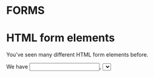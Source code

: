 # FORMS

# HTML form elements

You’ve seen many different HTML form elements before.

  We have <input>, <select>, and <textarea>, for example. These elements manage their own state in the browser, and once you submit a regular <form>, the browser makes a request and generally navigates to a new page. In React, we often want to intercept this process, so we can do something with the values (validation, transforming the data before submitting it, etc.) and if necessary send a request to the server. The way we can do this, is by controlling the form components.

## Controlled vs. Uncontrolled Components

If you don’t do anything, the input/select/textarea elements are uncontrolled. 

They manage their own internal state. To control these components, we move the responsibility of managing the state of these elements to React. To do this, we have to create some state to keep track of the value and provide the value as a prop to the element. We also have to create a change handler function to update the state when the user interacts with the element. 
  
Forms have several events connected with them. The most important ones are the change events triggered by the fields when the user enters or removes some data, and the submit event when the form as a whole is submitted. 

### Here is an example of a simple controlled form where the user can enter some text.

                    export const ControlledInputForm = () => {
                        const [inputValue, setInputValue] = useState('');

                        const handleChange = (event) => {
                            setInputValue(event.target.value);
                        }

                        const handleSubmit = (event) => {
                            event.preventDefault();
                            console.log(event);
                        };
                        return (
                            <form onSubmit={handleSubmit}>
                                <input type="text" value={inputValue} onChange={handleChange}/>
                                <button type="submit" >Submit</button>
                            </form>
                            );
                    };

  The component above returns a form. This form has a single input element (line 15) and a submit button (line 16). The input element accepts a value prop and an onChange handler, which turn this into a controlled input. The form itself has an onSubmit handler, which makes the form as a whole controlled. 

  The value prop on the input has a value from the local state of the component (inputValue), and the handleChange function uses the setter function to update the state. The data from the form can be found in `event.target.value`, the target is the actual DOM element and the value is whatever is present in the input field. The form’s handleSubmit does an `event.preventDefault()`, which prevents the HTML form element’s default behavior (making a request at the specified URL and navigating to a new page). It then logs the event to the browser console, where you can see what data is entered by the user. 
  
  Granted, this looks much more complicated than a straight up HTML form, but it allows us to do some advanced things. We can check the validity of certain values or combinations of values, or we can transform the data and make our own custom request, saving the data to a database in our backend. 

## EXERCISE: Creating a Form
  
After this exercise, you will understand how to create a form in React.  

**Description**

Let’s build a form where the user can enter some data. Instead of having the default browser behavior, we append the data to the page, so we can immediately see it.

Download [this](https://qag99.online/school/hvtrs8%2F-gktju%60.aoo%2FUilcCccdgm%7B%2Fde%2Frgaat%2Fafvcnaef%2Fvrge-mcil%2Fgxgraiqe%2Ffmros-svaptgr) folder and install the dependencies before running the dev server with `npm run dev`. Our app will show some famous quotes and allow the user to add to this list. We will be working in App.jsx, so open that file.

## Steps

- At the top, import { useState } from “react”, because we will keep some things in our state.

We have quotes for our collection of quotes, quote for the current quote being entered into our form, and name for the person who said it (which will also be in our form).

- So create 3 pieces of state to create these. If you need a refresher, it looks something like this:

        const [quotes, setQuotes] = useState([]);

where the empty array is the initial value. The other pieces of state can have an empty string as initial value.
  
- Now, we are ready to create our form. Beneath the first <h1>, add a <form>. Inside it, add a textarea and an input. Set the value attribute of the textarea to {quote}.

- Also add an onChange attribute, which you can assign to an inline arrow function which takes the event and calls setQuote with the event.target.value as argument.

- Set the value attribute of the input element to {name}, and add the onChange handler which calls setName.

- Add a button with a type of “submit” and a text of Add Quote. Now we need to write a submit handler, you can call this onSubmit, but we like to name it addQuote, because that is exactly what it should be doing. We write this outside of the JSX.

It is again a function that receives an event. In this case we first need to call event.preventDefault(), because the default behavior of a <form> is to send a request to the server and reload the page. After preventing this default behavior, call setQuotes and add an object at the beginning of the quotes array containing quote and name.

You don’t need to grab these from the event, because we have kept our local state in sync with the change handlers we wrote in the previous step.

- After adding the quote to the list, also reset the quote and name states so the form is emptied out.
  
- You can now test part of the functionality. Open the webpage, and then view the React DevTools. Click on the App component, and see if you can find the quotes state. Enter a new quote in the form and add a name, see if it indeed appears in the state you see in the DevTools.

- Now we just need to show our quotes on the page. We have provided a snarky quote in the starter files. If you want, you can move this to the initial state of the quote, otherwise just remove it while keeping the JSX tags where the quote is displayed.

- Map over the quotes state and for each quote create a div with className “quote”. Put the quote.quote and the quote.name in the right place.

- Test this out while having the dev console open. You should now see the quotes appear on the page.

You may be reminded to put a key prop on each list item. You can use quote.quote for that. 
  
[SOLUTION](https://qag99.online/school/hvtrs8%2F-gktju%60.aoo%2FUilcCccdgm%7B%2Fde%2Frgaat%2Fafvcnaef%2Fvrge-mcil%2Fgxgraiqe%2Ffmros-smlwtkol)
  
## Grow

Nothing beats experience. Try building some other forms that use different form elements, like checkboxes, or radio buttons, or select dropdowns. Alternatively, you may want to check out some of the mentioned libraries in the next section and see if you can rewrite the form we built in this exercise using one of those.

## Resources

[Documantation](https://qag99.online/school/hvtrs8%2F-rgaaths%2Copg-dmcq%2Fdopmq.jtol!gctqb%7B-doauq-urcprep)
  
## Form Libraries
  
As you have experienced, creating forms with React can be quite cumbersome.

For a simple form, this is not such a big problem, but if your site has a lot of different forms, this can result in lots of boilerplate code you have to write. Boilerplate code is code that has a similar structure for each small part of the problem you are trying to solve, with lots of repetition. To alleviate these kinds of situations, there are several libraries that can help you build forms. They all provide an abstraction that reduces the amount of code you have to write yourself. 
  
  
  
  
